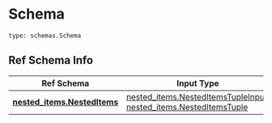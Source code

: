 # Schema
```
type: schemas.Schema
```

## Ref Schema Info
Ref Schema | Input Type | Output Type
---------- | ---------- | -----------
[**nested_items.NestedItems**](../../../../../../components/schema/nested_items.md) | [nested_items.NestedItemsTupleInput](../../../../../../components/schema/nested_items.md#nesteditemstupleinput), [nested_items.NestedItemsTuple](../../../../../../components/schema/nested_items.md#nesteditemstuple) | [nested_items.NestedItemsTuple](../../../../../../components/schema/nested_items.md#nesteditemstuple)

